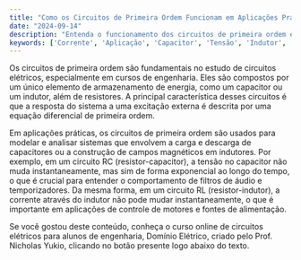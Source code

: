 ```yaml
---
title: "Como os Circuitos de Primeira Ordem Funcionam em Aplicações Práticas?"
date: "2024-09-14"
description: "Entenda o funcionamento dos circuitos de primeira ordem e sua aplicação prática em engenharia elétrica."
keywords: ['Corrente', 'Aplicação', 'Capacitor', 'Tensão', 'Indutor', 'Circuito']
---
```


Os circuitos de primeira ordem são fundamentais no estudo de circuitos elétricos, especialmente em cursos de engenharia. Eles são compostos por um único elemento de armazenamento de energia, como um capacitor ou um indutor, além de resistores. A principal característica desses circuitos é que a resposta do sistema a uma excitação externa é descrita por uma equação diferencial de primeira ordem.

Em aplicações práticas, os circuitos de primeira ordem são usados para modelar e analisar sistemas que envolvem a carga e descarga de capacitores ou a construção de campos magnéticos em indutores. Por exemplo, em um circuito RC (resistor-capacitor), a tensão no capacitor não muda instantaneamente, mas sim de forma exponencial ao longo do tempo, o que é crucial para entender o comportamento de filtros de áudio e temporizadores. Da mesma forma, em um circuito RL (resistor-indutor), a corrente através do indutor não pode mudar instantaneamente, o que é importante em aplicações de controle de motores e fontes de alimentação.

Se você gostou deste conteúdo, conheça o curso online de circuitos elétricos para alunos de engenharia, Domínio Elétrico, criado pelo Prof. Nicholas Yukio, clicando no botão presente logo abaixo do texto.